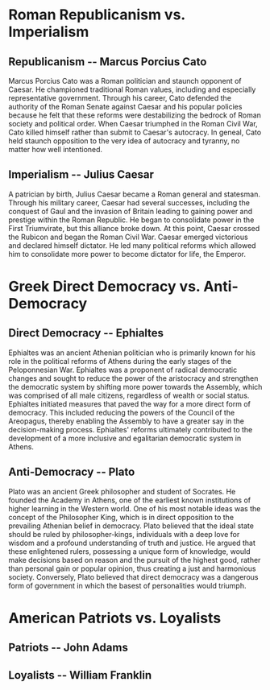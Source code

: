 # Roman Republicanism vs. Imperialism

## Republicanism -- Marcus Porcius Cato

Marcus Porcius Cato was a Roman politician and staunch opponent of Caesar.  He championed traditional Roman values, including and especially representative government.  Through his career, Cato defended the authority of the Roman Senate against Caesar and his popular policies because he felt that these reforms were destabilizing the bedrock of Roman society and political order.  When Caesar triumphed in the Roman Civil War, Cato killed himself rather than submit to Caesar's autocracy.  In geneal, Cato held staunch opposition to the very idea of autocracy and tyranny, no matter how well intentioned.

## Imperialism -- Julius Caesar

A patrician by birth, Julius Caesar became a Roman general and statesman.  Through his military career, Caesar had several successes, including the conquest of Gaul and the invasion of Britain leading to gaining power and prestige within the Roman Republic.  He began to consolidate power in the First Triumvirate, but this alliance broke down.  At this point, Caesar crossed the Rubicon and began the Roman Civil War.  Caesar emerged victorious and declared himself dictator.  He led many political reforms which allowed him to consolidate more power to become dictator for life, the Emperor.

# Greek Direct Democracy vs. Anti-Democracy

## Direct Democracy -- Ephialtes

Ephialtes was an ancient Athenian politician who is primarily known for his role in the political reforms of Athens during the early stages of the Peloponnesian War.  Ephialtes was a proponent of radical democratic changes and sought to reduce the power of the aristocracy and strengthen the democratic system by shifting more power towards the Assembly, which was comprised of all male citizens, regardless of wealth or social status. Ephialtes initiated measures that paved the way for a more direct form of democracy. This included reducing the powers of the Council of the Areopagus, thereby enabling the Assembly to have a greater say in the decision-making process. Ephialtes' reforms ultimately contributed to the development of a more inclusive and egalitarian democratic system in Athens.

## Anti-Democracy -- Plato

Plato was an ancient Greek philosopher and student of Socrates. He founded the Academy in Athens, one of the earliest known institutions of higher learning in the Western world. One of his most notable ideas was the concept of the Philosopher King, which is in direct opposition to the prevailing Athenian belief in democracy.  Plato believed that the ideal state should be ruled by philosopher-kings, individuals with a deep love for wisdom and a profound understanding of truth and justice. He argued that these enlightened rulers, possessing a unique form of knowledge, would make decisions based on reason and the pursuit of the highest good, rather than personal gain or popular opinion, thus creating a just and harmonious society.  Conversely, Plato believed that direct democracy was a dangerous form of government in which the basest of personalities would triumph.

# American Patriots vs. Loyalists

## Patriots -- John Adams

## Loyalists -- William Franklin
